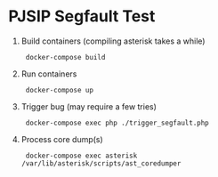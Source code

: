 # PJSIP Segfault Test

1. Build containers (compiling asterisk takes a while)

        docker-compose build

1. Run containers
    
        docker-compose up
    
1. Trigger bug (may require a few tries)

        docker-compose exec php ./trigger_segfault.php
    
1. Process core dump(s)

        docker-compose exec asterisk /var/lib/asterisk/scripts/ast_coredumper